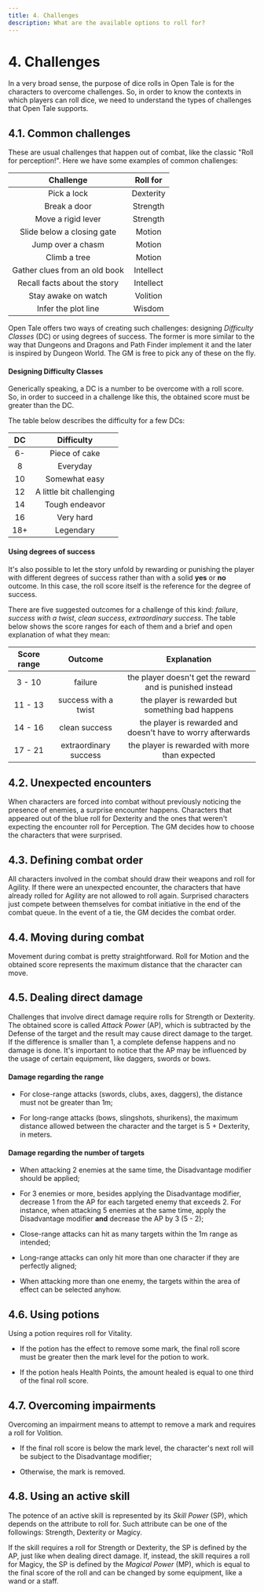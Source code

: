 ```yaml
---
title: 4. Challenges
description: What are the available options to roll for?
---
```


# 4. Challenges

In a very broad sense, the purpose of dice rolls in Open Tale is for the
characters to overcome challenges. So, in order to know the contexts in which
players can roll dice, we need to understand the types of challenges that Open
Tale supports.

## 4.1. Common challenges

These are usual challenges that happen out of combat, like the classic "Roll for
perception!". Here we have some examples of common challenges:

| Challenge | Roll for
|:-:|:-:
| Pick a lock | Dexterity
| Break a door | Strength
| Move a rigid lever | Strength
| Slide below a closing gate | Motion
| Jump over a chasm | Motion
| Climb a tree | Motion
| Gather clues from an old book | Intellect
| Recall facts about the story | Intellect
| Stay awake on watch | Volition
| Infer the plot line | Wisdom

Open Tale offers two ways of creating such challenges: designing *Difficulty
Classes* (DC) or using degrees of success. The former is more similar to the way
that Dungeons and Dragons and Path Finder implement it and the later is inspired
by Dungeon World. The GM is free to pick any of these on the fly.

#### Designing Difficulty Classes

Generically speaking, a DC is a number to be overcome with a roll score. So, in
order to succeed in a challenge like this, the obtained score must be greater
than the DC.

The table below describes the difficulty for a few DCs:

| DC | Difficulty
|:-:|:-:
| 6- | Piece of cake
| 8 | Everyday
| 10 | Somewhat easy
| 12 | A little bit challenging
| 14 | Tough endeavor
| 16 | Very hard
| 18+ | Legendary

#### Using degrees of success

It's also possible to let the story unfold by rewarding or punishing the player
with different degrees of success rather than with a solid **yes** or **no**
outcome. In this case, the roll score itself is the reference for the degree of
success.

There are five suggested outcomes for a challenge of this kind: *failure*,
*success with a twist*, *clean success*, *extraordinary success*. The table
below shows the score ranges for each of them and a brief and open explanation
of what they mean:

| Score range | Outcome | Explanation
|:-:|:-:|:-:
| 3 - 10 | failure | the player doesn't get the reward and is punished instead
| 11 - 13 | success with a twist | the player is rewarded but something bad happens
| 14 - 16 | clean success | the player is rewarded and doesn't have to worry afterwards
| 17 - 21 | extraordinary success | the player is rewarded with more than expected

## 4.2. Unexpected encounters

When characters are forced into combat without previously noticing the presence
of enemies, a surprise encounter happens. Characters that appeared out of the
blue roll for Dexterity and the ones that weren't expecting the encounter roll
for Perception. The GM decides how to choose the characters that were surprised.

## 4.3. Defining combat order

All characters involved in the combat should draw their weapons and roll for
Agility. If there were an unexpected encounter, the characters that have already
rolled for Agility are not allowed to roll again. Surprised characters just
compete between themselves for combat initiative in the end of the combat queue.
In the event of a tie, the GM decides the combat order.

## 4.4. Moving during combat

Movement during combat is pretty straightforward. Roll for Motion and the
obtained score represents the maximum distance that the character can move.

## 4.5. Dealing direct damage

Challenges that involve direct damage require rolls for Strength or Dexterity.
The obtained score is called *Attack Power* (AP), which is subtracted by the
Defense of the target and the result may cause direct damage to the target. If
the difference is smaller than 1, a complete defense happens and no damage is
done. It's important to notice that the AP may be influenced by the usage of
certain equipment, like daggers, swords or bows.

#### Damage regarding the range

* For close-range attacks (swords, clubs, axes, daggers), the distance must not
be greater than 1m;

* For long-range attacks (bows, slingshots, shurikens), the maximum distance
allowed between the character and the target is 5 + Dexterity, in meters.

#### Damage regarding the number of targets

* When attacking 2 enemies at the same time, the Disadvantage modifier should be
applied;

* For 3 enemies or more, besides applying the Disadvantage modifier, decrease 1
from the AP for each targeted enemy that exceeds 2. For instance, when attacking
5 enemies at the same time, apply the Disadvantage modifier **and** decrease the
AP by 3 (5 - 2);

* Close-range attacks can hit as many targets within the 1m range as intended;

* Long-range attacks can only hit more than one character if they are perfectly
aligned;

* When attacking more than one enemy, the targets within the area of effect can
be selected anyhow.

## 4.6. Using potions

Using a potion requires roll for Vitality.

* If the potion has the effect to remove some mark, the final roll score must be
greater then the mark level for the potion to work.

* If the potion heals Health Points, the amount healed is equal to one third of
the final roll score.

## 4.7. Overcoming impairments

Overcoming an impairment means to attempt to remove a mark and requires a roll
for Volition.

* If the final roll score is below the mark level, the character's next roll
will be subject to the Disadvantage modifier;

* Otherwise, the mark is removed.

## 4.8. Using an active skill

The potence of an active skill is represented by its *Skill Power* (SP), which
depends on the attribute to roll for. Such attribute can be one of the
followings: Strength, Dexterity or Magicy.

If the skill requires a roll for Strength or Dexterity, the SP is defined by the
AP, just like when dealing direct damage. If, instead, the skill requires a roll
for Magicy, the SP is defined by the *Magical Power* (MP), which is equal to the
final score of the roll and can be changed by some equipment, like a wand or a
staff.
